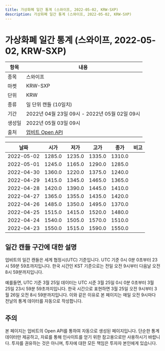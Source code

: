 ```yaml
---
title: 가상화폐 일간 통계 (스와이프, 2022-05-02, KRW-SXP)
description: 가상화폐 일간 통계 (스와이프, 2022-05-02, KRW-SXP)
---
```



가상화폐 일간 통계 (스와이프, 2022-05-02, KRW-SXP)
===

|항목|내용|
|--|--|
|종목|스와이프|
|마켓|KRW-SXP|
|단위|KRW|
|종류|일 단위 캔들 (10일치)|
|기간|2022년 04월 23일 09시 - 2022년 05월 02일 09시|
|생성일|2022년 05월 03일 09시|
|출처|[업비트 Open API](https://docs.upbit.com)|


|날짜|시가|저가|고가|종가|비고|
|--|--|--|--|--|--|
|2022-05-02|1285.0|1235.0|1335.0|1310.0|    |
|2022-05-01|1245.0|1165.0|1290.0|1285.0|    |
|2022-04-30|1360.0|1220.0|1375.0|1240.0|    |
|2022-04-29|1415.0|1345.0|1465.0|1365.0|    |
|2022-04-28|1420.0|1390.0|1445.0|1410.0|    |
|2022-04-27|1365.0|1355.0|1435.0|1420.0|    |
|2022-04-26|1485.0|1350.0|1495.0|1370.0|    |
|2022-04-25|1515.0|1415.0|1520.0|1480.0|    |
|2022-04-24|1540.0|1505.0|1570.0|1510.0|    |
|2022-04-23|1550.0|1515.0|1590.0|1550.0|    |


일간 캔들 구간에 대한 설명
---


업비트의 일간 캔들은 세계 협정시(UTC) 기준입니다. 
UTC 기준 0시 0분 0초부터 23시 59분 59초까지입니다. 
한국 시간인 KST 기준으로는 전일 오전 9시부터 다음날 오전 8시 59분까지입니다. 


예를들면, UTC 기준 3월 25일 데이터는 UTC 시준 3월 25일 0시 0분 0초부터 3월 25일 23시 59분 59초까지입니다. 
한국 시간으로 표현하면 3월 25일 오전 9시부터 3월 26일 오전 8시 59분까지입니다. 
이와 같은 이유로 본 페이지는 매일 오전 9시마다 전날의 통계 데이터를 자동으로 작성합니다. 


주의
---


본 페이지는 업비트의 Open API를 통하여 자동으로 생성된 페이지입니다. 
단순한 통계 데이터만 제공하고, 자료를 통해 인사이트를 얻기 위한 참고용으로만 사용하시기 바랍니다. 
투자를 권유하는 것은 아니며, 투자에 대한 모든 책임은 투자자 본인에게 있습니다. 
